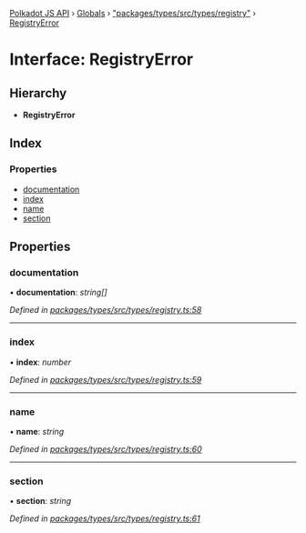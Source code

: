 [Polkadot JS API](../README.md) › [Globals](../globals.md) › ["packages/types/src/types/registry"](../modules/_packages_types_src_types_registry_.md) › [RegistryError](_packages_types_src_types_registry_.registryerror.md)

# Interface: RegistryError

## Hierarchy

* **RegistryError**

## Index

### Properties

* [documentation](_packages_types_src_types_registry_.registryerror.md#documentation)
* [index](_packages_types_src_types_registry_.registryerror.md#index)
* [name](_packages_types_src_types_registry_.registryerror.md#name)
* [section](_packages_types_src_types_registry_.registryerror.md#section)

## Properties

###  documentation

• **documentation**: *string[]*

*Defined in [packages/types/src/types/registry.ts:58](https://github.com/polkadot-js/api/blob/ce0523eb1/packages/types/src/types/registry.ts#L58)*

___

###  index

• **index**: *number*

*Defined in [packages/types/src/types/registry.ts:59](https://github.com/polkadot-js/api/blob/ce0523eb1/packages/types/src/types/registry.ts#L59)*

___

###  name

• **name**: *string*

*Defined in [packages/types/src/types/registry.ts:60](https://github.com/polkadot-js/api/blob/ce0523eb1/packages/types/src/types/registry.ts#L60)*

___

###  section

• **section**: *string*

*Defined in [packages/types/src/types/registry.ts:61](https://github.com/polkadot-js/api/blob/ce0523eb1/packages/types/src/types/registry.ts#L61)*
